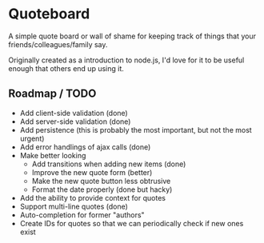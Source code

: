 # Quoteboard

A simple quote board or wall of shame for keeping track of things that your friends/colleagues/family say.

Originally created as a introduction to node.js, I'd love for it to be useful enough that others end up using it.

## Roadmap / TODO

 * Add client-side validation (done)
 * Add server-side validation (done)
 * Add persistence (this is probably the most important, but not the most urgent)
 * Add error handlings of ajax calls (done)
 * Make better looking
	 * Add transitions when adding new items (done)
	 * Improve the new quote form (better)
	 * Make the new quote button less obtrusive
	 * Format the date properly (done but hacky)
 * Add the ability to provide context for quotes
 * Support multi-line quotes (done)
 * Auto-completion for former "authors"
 * Create IDs for quotes so that we can periodically check if new ones exist